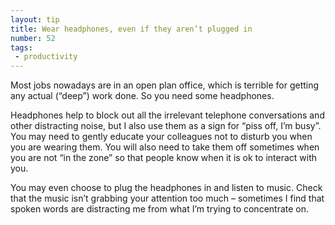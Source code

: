 ```yaml
---
layout: tip
title: Wear headphones, even if they aren’t plugged in
number: 52
tags:
 - productivity
---
```


Most jobs nowadays are in an open plan office, which is terrible for getting any actual (“deep”) work done.  So you need some headphones.

Headphones help to block out all the irrelevant telephone conversations and other distracting noise, but I also use them as a sign for “piss off, I’m busy”.   You may need to gently educate your colleagues not to disturb you when you are wearing them.   You will also need to take them off sometimes when you are not “in the zone” so that people know when it is ok to interact with you.

You may even choose to plug the headphones in and listen to music.   Check that the music isn’t grabbing your attention too much – sometimes I find that spoken words are distracting me from what I’m trying to concentrate on.
